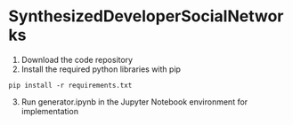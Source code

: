 # SynthesizedDeveloperSocialNetworks

1. Download the code repository 
2. Install the required python libraries with pip 
```
pip install -r requirements.txt
```
3. Run generator.ipynb in the Jupyter Notebook environment for implementation
